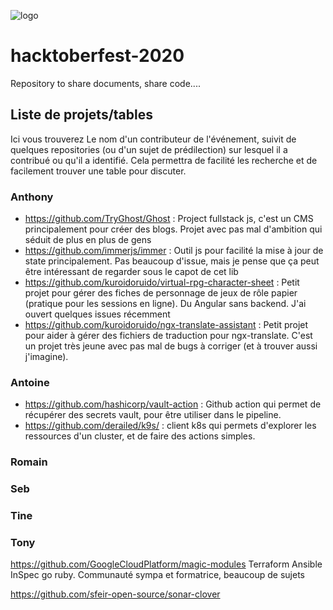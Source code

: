 ![logo](https://scontent.fcdg3-1.fna.fbcdn.net/v/t1.15752-9/s2048x2048/120023520_327832538493565_9131648709382508479_n.png?_nc_cat=101&_nc_sid=b96e70&_nc_ohc=U8ze7gFiUL4AX8VHjQa&_nc_ht=scontent.fcdg3-1.fna&oh=0fa8457a5b0a2400dee519dda43df8fb&oe=5F9444EE)

# hacktoberfest-2020
Repository to share documents, share code....

## Liste de projets/tables

Ici vous trouverez Le nom d'un contributeur de l'événement, suivit de quelques repositories 
(ou d'un sujet de prédilection) sur lesquel il a contribué ou qu'il a identifié. 
Cela permettra de facilité les recherche et de facilement trouver une table pour discuter.

### Anthony
- https://github.com/TryGhost/Ghost : Project fullstack js, c'est un CMS principalement pour créer des blogs. Projet avec pas mal d'ambition qui séduit de plus en plus de gens
- https://github.com/immerjs/immer : Outil js pour facilité la mise à jour de state principalement. Pas beaucoup d'issue, mais je pense que ça peut être intéressant de regarder sous le capot de cet lib
- https://github.com/kuroidoruido/virtual-rpg-character-sheet : Petit projet pour gérer des fiches de personnage de jeux de rôle papier (pratique pour les sessions en ligne). Du Angular sans backend. J'ai ouvert quelques issues récemment
- https://github.com/kuroidoruido/ngx-translate-assistant : Petit projet pour aider à gérer des fichiers de traduction pour ngx-translate. C'est un projet très jeune avec pas mal de bugs à corriger (et à trouver aussi j'imagine).

### Antoine
- https://github.com/hashicorp/vault-action : Github action qui permet de récupérer des secrets vault, pour être utiliser dans le pipeline.
- https://github.com/derailed/k9s/ : client k8s qui permets d'explorer les ressources d'un cluster, et de faire des actions simples.

### Romain


### Seb


### Tine


### Tony

https://github.com/GoogleCloudPlatform/magic-modules 
Terraform Ansible InSpec go ruby. Communauté sympa et formatrice, beaucoup de sujets 

https://github.com/sfeir-open-source/sonar-clover 


